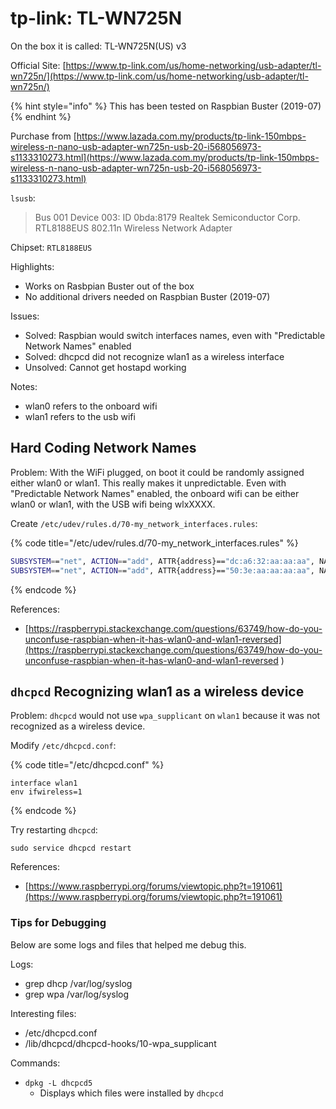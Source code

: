 # tp-link: TL-WN725N

On the box it is called: TL-WN725N\(US\) v3

Official Site: [https://www.tp-link.com/us/home-networking/usb-adapter/tl-wn725n/](https://www.tp-link.com/us/home-networking/usb-adapter/tl-wn725n/)

{% hint style="info" %}
This has been tested on Raspbian Buster \(2019-07\)
{% endhint %}

Purchase from [https://www.lazada.com.my/products/tp-link-150mbps-wireless-n-nano-usb-adapter-wn725n-usb-20-i568056973-s1133310273.html](https://www.lazada.com.my/products/tp-link-150mbps-wireless-n-nano-usb-adapter-wn725n-usb-20-i568056973-s1133310273.html)

`lsusb`:

> Bus 001 Device 003: ID 0bda:8179 Realtek Semiconductor Corp. RTL8188EUS 802.11n Wireless Network Adapter

Chipset: `RTL8188EUS` 

Highlights:

* Works on Rasbpian Buster out of the box
* No additional drivers needed on Raspbian Buster \(2019-07\)

Issues:

* Solved: Raspbian would switch interfaces names, even with "Predictable Network Names" enabled
* Solved: dhcpcd did not recognize wlan1 as a wireless interface
* Unsolved: Cannot get hostapd working

Notes:

* wlan0 refers to the onboard wifi
* wlan1 refers to the usb wifi

## Hard Coding Network Names

Problem: With the WiFi plugged, on boot it could be randomly assigned either wlan0 or wlan1. This really makes it unpredictable. Even with "Predictable Network Names" enabled, the onboard wifi can be either wlan0 or wlan1, with the USB wifi being wlxXXXX.

Create `/etc/udev/rules.d/70-my_network_interfaces.rules`:

{% code title="/etc/udev/rules.d/70-my\_network\_interfaces.rules" %}
```bash
SUBSYSTEM=="net", ACTION=="add", ATTR{address}=="dc:a6:32:aa:aa:aa", NAME="wlan0"
SUBSYSTEM=="net", ACTION=="add", ATTR{address}=="50:3e:aa:aa:aa:aa", NAME="wlan1"
```
{% endcode %}

References:

* [https://raspberrypi.stackexchange.com/questions/63749/how-do-you-unconfuse-raspbian-when-it-has-wlan0-and-wlan1-reversed](https://raspberrypi.stackexchange.com/questions/63749/how-do-you-unconfuse-raspbian-when-it-has-wlan0-and-wlan1-reversed
  )

## `dhcpcd` Recognizing wlan1 as a wireless device

Problem: `dhcpcd` would not use `wpa_supplicant` on `wlan1` because it was not recognized as a wireless device.

Modify `/etc/dhcpcd.conf`:

{% code title="/etc/dhcpcd.conf" %}
```text
interface wlan1
env ifwireless=1
```
{% endcode %}

Try restarting `dhcpcd`:

```text
sudo service dhcpcd restart
```

References:

* [https://www.raspberrypi.org/forums/viewtopic.php?t=191061](https://www.raspberrypi.org/forums/viewtopic.php?t=191061)

### Tips for Debugging

Below are some logs and files that helped me debug this.

Logs:

* grep dhcp /var/log/syslog
* grep wpa /var/log/syslog

Interesting files:

* /etc/dhcpcd.conf
* /lib/dhcpcd/dhcpcd-hooks/10-wpa\_supplicant

Commands:

* `dpkg -L dhcpcd5`
  * Displays which files were installed by `dhcpcd`

